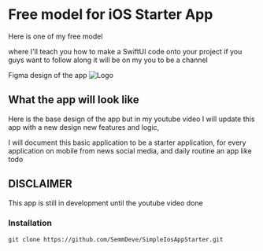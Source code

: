 # Free model for iOS Starter App

Here is one of my free model

where I'll teach you how to make a SwiftUI code onto your project
if you guys want to follow along it will be on my you to be a channel

Figma design of the app
![Logo](https://iili.io/HldNRZ7.png)


## What the app will look like

Here is the base design of the app but in my youtube video I will update 
this app with a new design new features and logic, 

I will document this basic application to be a starter application, 
for every application on mobile from news social media, and daily routine
an app like todo 

## DISCLAIMER
This app is still in development until the youtube video done

### Installation
```
git clone https://github.com/SemmDeve/SimpleIosAppStarter.git
```
    
